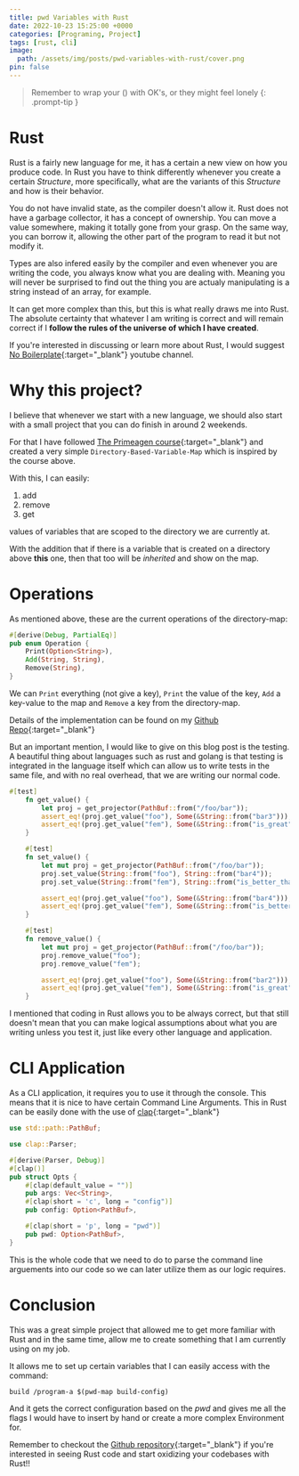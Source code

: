 ```yaml
---
title: pwd Variables with Rust
date: 2022-10-23 15:25:00 +0000
categories: [Programing, Project]
tags: [rust, cli]
image:
  path: /assets/img/posts/pwd-variables-with-rust/cover.png
pin: false
---
```


> Remember to wrap your () with OK's, or they might feel lonely
{: .prompt-tip }

# Rust
Rust is a fairly new language for me, it has a certain a new view on how you produce code.
In Rust you have to think differently whenever you create a certain *Structure*, more specifically, what are the variants
of this *Structure* and how is their behavior.

You do not have invalid state, as the compiler doesn't allow it.
Rust does not have a garbage collector, it has a concept of ownership. You can move a value somewhere, making it totally gone
from your grasp. On the same way, you can borrow it, allowing the other part of the program to read it but not modify it.

Types are also infered easily by the compiler and even whenever you are writing the code, you always know what you are dealing with.
Meaning you will never be surprised to find out the thing you are actualy manipulating is a string instead of an array, for example.

It can get more complex than this, but this is what really draws me into Rust. The absolute certainty that whatever I am writing
is correct and will remain correct if I **follow the rules of the universe of which I have created**.

If you're interested in discussing or learn more about Rust, I would suggest [No Boilerplate][no boilerplate]{:target="_blank"} youtube channel.

# Why this project?

I believe that whenever we start with a new language, we should also start with a small project that you can do finish
in around 2 weekends.

For that I have followed [The Primeagen course][course]{:target="_blank"} and created a
very simple `Directory-Based-Variable-Map` which is inspired by the course above.

With this, I can easily:
1. add
2. remove
3. get

values of variables that are scoped to the directory we are currently at.

With the addition that if there is a variable that is created on a directory above **this** one, then that too will be
*inherited* and show on the map.

# Operations
As mentioned above, these are the current operations of the directory-map:
```rust
#[derive(Debug, PartialEq)]
pub enum Operation {
    Print(Option<String>),
    Add(String, String),
    Remove(String),
}
```
We can `Print` everything (not give a key), `Print` the value of the key, `Add` a key-value to the map and `Remove` a key
from the directory-map.

Details of the implementation can be found on my [Github Repo][github repo]{:target="_blank"}

But an important mention, I would like to give on this blog post is the testing.
A beautiful thing about languages such as rust and golang is that testing is integrated in the language itself which can
allow us to write tests in the same file, and with no real overhead, that we are writing our normal code.

```rust
#[test]
    fn get_value() {
        let proj = get_projector(PathBuf::from("/foo/bar"));
        assert_eq!(proj.get_value("foo"), Some(&String::from("bar3")));
        assert_eq!(proj.get_value("fem"), Some(&String::from("is_great")));
    }

    #[test]
    fn set_value() {
        let mut proj = get_projector(PathBuf::from("/foo/bar"));
        proj.set_value(String::from("foo"), String::from("bar4"));
        proj.set_value(String::from("fem"), String::from("is_better_than_great"));

        assert_eq!(proj.get_value("foo"), Some(&String::from("bar4")));
        assert_eq!(proj.get_value("fem"), Some(&String::from("is_better_than_great")));
    }

    #[test]
    fn remove_value() {
        let mut proj = get_projector(PathBuf::from("/foo/bar"));
        proj.remove_value("foo");
        proj.remove_value("fem");

        assert_eq!(proj.get_value("foo"), Some(&String::from("bar2")));
        assert_eq!(proj.get_value("fem"), Some(&String::from("is_great")));
    }
```

I mentioned that coding in Rust allows you to be always correct, but that still doesn't mean that you can make logical
assumptions about what you are writing unless you test it, just like every other language and application.

# CLI Application
As a CLI application, it requires you to use it through the console. This means that it is nice to have certain Command Line Arguments.
This in Rust can be easily done with the use of [clap][clap]{:target="_blank"}

```rust
use std::path::PathBuf;

use clap::Parser;

#[derive(Parser, Debug)]
#[clap()]
pub struct Opts {
    #[clap(default_value = "")]
    pub args: Vec<String>,
    #[clap(short = 'c', long = "config")]
    pub config: Option<PathBuf>,

    #[clap(short = 'p', long = "pwd")]
    pub pwd: Option<PathBuf>,
}
```

This is the whole code that we need to do to parse the command line arguements into our code so we can later utilize them
as our logic requires.

# Conclusion
This was a great simple project that allowed me to get more familiar with Rust and in the same time, allow me to create
something that I am currently using on my job.

It allows me to set up certain variables that I can easily access with the command:

`build /program-a $(pwd-map build-config)`

And it gets the correct configuration based on the *pwd* and gives me all the flags I would have to insert by hand or create
a more complex Environment for.

Remember to checkout the [Github repository][github repo]{:target="_blank"} if you're interested in seeing Rust code
and start oxidizing your codebases with Rust!!

[no boilerplate]: https://www.youtube.com/watch?v=4YU_r70yGjQ
[github repo]: https://github.com/Andree37/projector/tree/main/projector
[clap]: https://docs.rs/clap/latest/clap/
[course]: https://frontendmasters.com/courses/typescript-go-rust/

